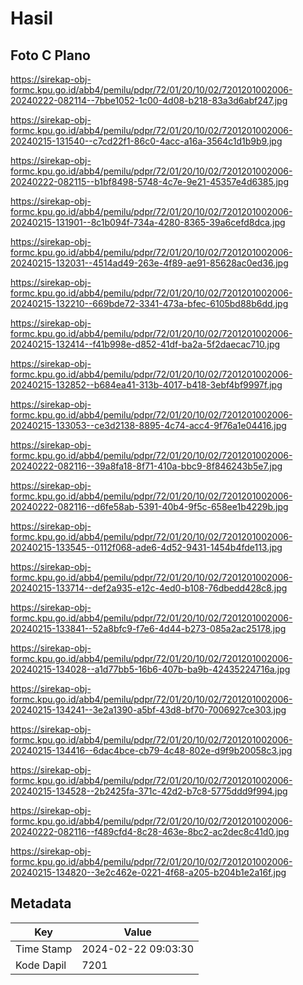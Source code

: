 # Hasil

## Foto C Plano

https://sirekap-obj-formc.kpu.go.id/abb4/pemilu/pdpr/72/01/20/10/02/7201201002006-20240222-082114--7bbe1052-1c00-4d08-b218-83a3d6abf247.jpg

https://sirekap-obj-formc.kpu.go.id/abb4/pemilu/pdpr/72/01/20/10/02/7201201002006-20240215-131540--c7cd22f1-86c0-4acc-a16a-3564c1d1b9b9.jpg

https://sirekap-obj-formc.kpu.go.id/abb4/pemilu/pdpr/72/01/20/10/02/7201201002006-20240222-082115--b1bf8498-5748-4c7e-9e21-45357e4d6385.jpg

https://sirekap-obj-formc.kpu.go.id/abb4/pemilu/pdpr/72/01/20/10/02/7201201002006-20240215-131901--8c1b094f-734a-4280-8365-39a6cefd8dca.jpg

https://sirekap-obj-formc.kpu.go.id/abb4/pemilu/pdpr/72/01/20/10/02/7201201002006-20240215-132031--4514ad49-263e-4f89-ae91-85628ac0ed36.jpg

https://sirekap-obj-formc.kpu.go.id/abb4/pemilu/pdpr/72/01/20/10/02/7201201002006-20240215-132210--669bde72-3341-473a-bfec-6105bd88b6dd.jpg

https://sirekap-obj-formc.kpu.go.id/abb4/pemilu/pdpr/72/01/20/10/02/7201201002006-20240215-132414--f41b998e-d852-41df-ba2a-5f2daecac710.jpg

https://sirekap-obj-formc.kpu.go.id/abb4/pemilu/pdpr/72/01/20/10/02/7201201002006-20240215-132852--b684ea41-313b-4017-b418-3ebf4bf9997f.jpg

https://sirekap-obj-formc.kpu.go.id/abb4/pemilu/pdpr/72/01/20/10/02/7201201002006-20240215-133053--ce3d2138-8895-4c74-acc4-9f76a1e04416.jpg

https://sirekap-obj-formc.kpu.go.id/abb4/pemilu/pdpr/72/01/20/10/02/7201201002006-20240222-082116--39a8fa18-8f71-410a-bbc9-8f846243b5e7.jpg

https://sirekap-obj-formc.kpu.go.id/abb4/pemilu/pdpr/72/01/20/10/02/7201201002006-20240222-082116--d6fe58ab-5391-40b4-9f5c-658ee1b4229b.jpg

https://sirekap-obj-formc.kpu.go.id/abb4/pemilu/pdpr/72/01/20/10/02/7201201002006-20240215-133545--0112f068-ade6-4d52-9431-1454b4fde113.jpg

https://sirekap-obj-formc.kpu.go.id/abb4/pemilu/pdpr/72/01/20/10/02/7201201002006-20240215-133714--def2a935-e12c-4ed0-b108-76dbedd428c8.jpg

https://sirekap-obj-formc.kpu.go.id/abb4/pemilu/pdpr/72/01/20/10/02/7201201002006-20240215-133841--52a8bfc9-f7e6-4d44-b273-085a2ac25178.jpg

https://sirekap-obj-formc.kpu.go.id/abb4/pemilu/pdpr/72/01/20/10/02/7201201002006-20240215-134028--a1d77bb5-16b6-407b-ba9b-42435224716a.jpg

https://sirekap-obj-formc.kpu.go.id/abb4/pemilu/pdpr/72/01/20/10/02/7201201002006-20240215-134241--3e2a1390-a5bf-43d8-bf70-7006927ce303.jpg

https://sirekap-obj-formc.kpu.go.id/abb4/pemilu/pdpr/72/01/20/10/02/7201201002006-20240215-134416--6dac4bce-cb79-4c48-802e-d9f9b20058c3.jpg

https://sirekap-obj-formc.kpu.go.id/abb4/pemilu/pdpr/72/01/20/10/02/7201201002006-20240215-134528--2b2425fa-371c-42d2-b7c8-5775ddd9f994.jpg

https://sirekap-obj-formc.kpu.go.id/abb4/pemilu/pdpr/72/01/20/10/02/7201201002006-20240222-082116--f489cfd4-8c28-463e-8bc2-ac2dec8c41d0.jpg

https://sirekap-obj-formc.kpu.go.id/abb4/pemilu/pdpr/72/01/20/10/02/7201201002006-20240215-134820--3e2c462e-0221-4f68-a205-b204b1e2a16f.jpg


## Metadata

| Key        | Value               |
| ---------- | ------------------- |
| Time Stamp | 2024-02-22 09:03:30 |
| Kode Dapil | 7201                |



